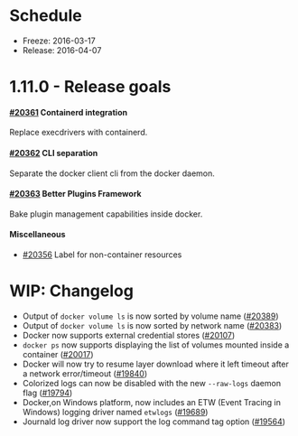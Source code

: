 # Schedule

* Freeze: 2016-03-17
* Release: 2016-04-07

# 1.11.0 - Release goals

#### [#20361](https://github.com/docker/docker/issues/20361) Containerd integration

Replace execdrivers with containerd.

#### [#20362](https://github.com/docker/docker/issues/20362) CLI separation

Separate the docker client cli from the docker daemon.

#### [#20363](https://github.com/docker/docker/issues/20363) Better Plugins Framework

Bake plugin management capabilities inside docker.

#### Miscellaneous

- [#20356](https://github.com/docker/docker/issues/20356) Label for non-container resources

# WIP: Changelog

* Output of `docker volume ls` is now sorted by volume name ([#20389](https://github.com/docker/docker/pull/20389))
* Output of `docker volume ls` is now sorted by network name ([#20383](https://github.com/docker/docker/pull/20383))
* Docker now supports external credential stores ([#20107](https://github.com/docker/docker/pull/20107))
* `docker ps` now supports displaying the list of volumes mounted inside a container ([#20017](https://github.com/docker/docker/pull/20017))
* Docker will now try to resume layer download where it left timeout after a network error/timeout ([#19840](https://github.com/docker/docker/pull/19840))
* Colorized logs can now be disabled with the new `--raw-logs` daemon flag ([#19794](https://github.com/docker/docker/pull/19794))
* Docker,on Windows platform, now includes an ETW (Event Tracing in Windows) logging driver named `etwlogs` ([#19689](https://github.com/docker/docker/pull/19689))
* Journald log driver now support the log command tag option ([#19564](https://github.com/docker/docker/pull/19564))
